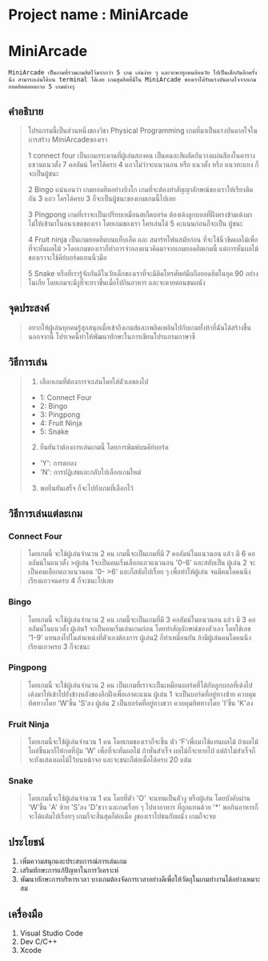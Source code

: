 # Project name : MiniArcade

# MiniArcade
`
MiniArcade เป็นเกมที่รวมเกมฮิตไว้มากกว่า 5 เกม เล่นง่าย ๆ และจะพาทุกคนย้อนวัย ไปเป็นเด็กกันอีกครั้งนึง สามารถเล่นได้บน terminal ได้เลย
เกมสุดฮิตที่มีใน MiniArcade ของเราได้รับแรงบันดาลใจจากเกมยอดฮิตตลอดกาล 5 เกมต่างๆ
`

## คำอธิบาย

>โปรแกรมนี้เป็นส่วนหนึ่งของวิชา Physical Programming
>เกมที่มาเป็นแรงบันดาลใจในการสร้าง MiniArcadeของเรา
>
>1 connect four เป็นเกมกระดานที่ผู้เล่นสองคน เป็นคนละสีผลัดกันวางแผ่นสีลงในคารางแขวนแนวตั้ง 7 คอลัมน์ 
>ใครได้ครบ 4 แถวไม่ว่าจะแนวนอน หรือ แนวตั้ง หรือ แนวทะแยง ก็จะเป็นผู้ชนะ
>
>2 Bingo แน่นอนว่า เกมยอดฮิตอย่างบิงโก เกมที่จะต้องทำสัญญาลักษณ์ของเราให้เรียงติดกัน 3 แถว ใครได้ครบ 3 ก็จะเป็นผู้ชนะของเกมเกมนี้ไปเลย
>
>3 Pingpong เกมที่เราจะเป็นเปรียบเหมือนสเก็ตบอร์ด ต้องเด้งลูกบอลที่ฝั่งตรงข้ามเด้งมา ไม่ให้เข้ามาในอนาเขตของเรา 
>โดยเกมของเรา ใครเล่นได้ 5 คะแนนก่อนก็จะเป็น ผู้ชนะ
>
>4 Fruit ninja เป็นเกมยอดฮิตบนแท็บเล็ต และ สมาร์ทโฟนสมัยก่อน ที่จะใช้นิ้วขีดผลไม้เพื่อที่จะหั่นผลไม้ >โดยเกมของเราก็ทำการจำลองแนวคิดมาจากเกมยอดฮิตเกมนี้ แต่การหั่นผลไม้ของเราจะใช้คีย์บอร์ดแทนนิ้วมือ
>
>5 Snake หรือที่เรารู้จักกันดีในวัยเด็กของเราที่จะมีติดโทรศัพท์มือถือยอดฮิตในยุค 90 อย่างโนเกีย โดยเกมจะมีงูที่จะยาวขึ้นเมื่อไปกินอาหาร และจะตายตอนชนผนัง


## จุดประสงค์

>อยากให้ผู้เล่นทุกคนรู้สุกสนุกเมื่อเข้าถึงเกมส์และเพลิดเพลินไปกับเกมทั้งห้าที่ฉันได้สร้างขึ้นนอกจากนี้ โปรเจคนี้ทำให้พัฒนาทักษะในการเขียนโปรแกรมภาษาซี

## วิธีการเล่น
>
>1. เลือกเกมที่ต้องการจะเล่นโดยใส่ตัวเลขลงไป
>   - 1: Connect Four
>   - 2: Bingo
>   - 3: Pingpong
>   - 4: Fruit Ninja
>   - 5: Snake
>
>2. ยืนยันว่าต้องการเล่นเกมนี้ โดยการพิมพ์บนคีย์บอร์ด
>   - 'Y': การตกลง
>   - 'N': การปฎิเสธและกลับไปเลือกเกมใหม่
>
>3. พอยืนยันเสร็จ ก็จะไปยังเกมที่เลือกไว้

## วิธีการเล่นแต่ละเกม
>
### Connect Four
>
>โดยเกมนี้ จะใช้ผู้เล่นจำนวน 2 คน เกมนี้จะเป็นเกมที่มี 7 คอลัมน์ในแนวนอน แล้ว มี 6 คอลลัมน์ในแนวตั้ง >ผู้เล่น 1จะเป็นคนเริ่มเลือกแถวแนวนอน '0-6' และสลับเป็น ผู้เล่น 2 จะเป็นคนเลือกแถวแนวนอน '0-  >6' และก็สลับไปเรื่อย ๆ เพื่อทำให้ผู้เล่น จนมีคนใดคนนึงเรียงแถวจนครบ 4 ก็จะชนะไปเลย
>
### Bingo
>
>โดยเกมนี้ จะใช้ผู้เล่นจำนวน 2 คน เกมนี้จะเป็นเกมที่มี 3 คอลัมน์ในแนวนอน แล้ว มี 3 คอลลัมน์ในแนวตั้ง ผู้เล่น1 จะเป็นคนเริ่มเล่นเกมก่อน โดยทำสัญลักษณ์ของตัวเอง โดยใช้เลข '1-9' แทนลงไปในตำแหน่งที่ตัวเองต้องการ ผู้เล่น2 ก็ทำเหมือนกัน ถ้ามีผู้เล่นคนใดคนนึงเรียงแถวครบ 3 ก็จะชนะ
>
### Pingpong
>
>โดยเกมนี้ จะใช้ผู้เล่นจำนวน 2 คน เป็นเกมที่เราจะเป็นเหมือนบอร์ดที่โต้กับลูกบอลที่เด้งไปเด้งมาให้เข้าไปยังข้างหลังของอีกฝั่งเพื่อเอาคะแนน ผู้เล่น 1 จะเป็นบอร์ดที่อยู่ทางซ้าย ควบคุมทิศทางโดย 'W'ขึ้น 'S'ลง ผู้เล่น 2 เป็นบอร์ดที่อยู่ทางขวา ควบคุมทิศทางโดย 'I'ขึ้น 'K'ลง
>
### Fruit Ninja
>
>โดยเกมนี้จะใช้ผู้เล่นจำนวน 1 คน โดยเกมของเราก็จะขึ้น ตัว 'F'เพื่อมาใช้แทนผลไม้ ถ้าผลไม้โผล่ขึ้นมาก็ให้กดที่ปุ่ม 'W' เพื่อที่จะหั่นผลไม้ ถ้าหั่นสำเร็จ ผลไม้ก็จะหายไป แต่ถ้าไม่สำเร็จก็จะยังแสดงผลไม้ไว้บนหน้าจอ และจะชนะก็ต่อเมื่อได้ครบ 20 แต้ม
>
### Snake
>
>โดยเกมนี้จะใช้ผู้เล่นจำนวน 1 คน โดยที่ตัว 'O' จะแทนเป็นตัวงู หรือผู้เล่น โดยบังคับผ่าน 'W'ขึ้น 'A' ซ้าย 'S'ลง 'D'ขวา และกดเรื่อย ๆ ไปหาอาหาร ที่ถูกแทนด้วย '*' พอกินอาหารก็จะได้แต้มไปเรื่อยๆ เกมก็จะสิ้นสุดก็ต่อเมื่อ งูของเราไปชนกับผนัง เกมก็จะจบ

## ประโยชน์

1. เพิ่มความสนุกและประสบการณ์การเล่นเกม
2. เสริมทักษะการแก้ปัญหาในการวิเคราะห์
3. พัฒนาทักษะการบริหารเวลา บางเกมต้องจัดการเวลาอย่างดีเพื่อให้วัตถุในเกมทำงานได้อย่างเหมาะสม

## เครื่องมือ

1. Visual Studio Code
2. Dev C/C++
3. Xcode
